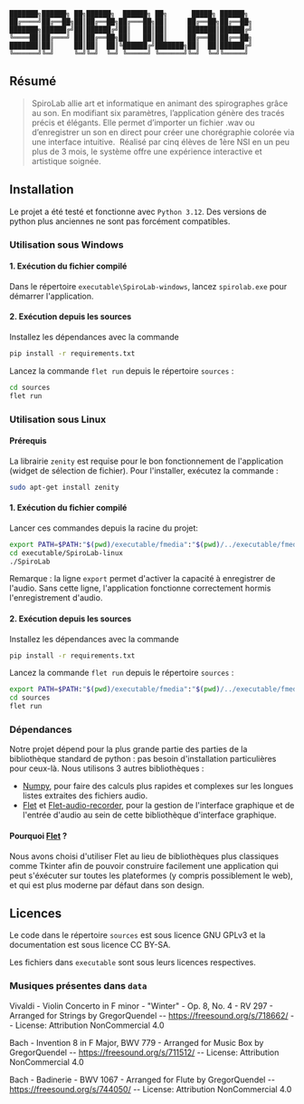 ```text
███████╗██████╗ ██╗██████╗  ██████╗ ██╗      █████╗ ██████╗ 
██╔════╝██╔══██╗██║██╔══██╗██╔═══██╗██║     ██╔══██╗██╔══██╗
███████╗██████╔╝██║██████╔╝██║   ██║██║     ███████║██████╔╝
╚════██║██╔═══╝ ██║██╔══██╗██║   ██║██║     ██╔══██║██╔══██╗
███████║██║     ██║██║  ██║╚██████╔╝███████╗██║  ██║██████╔╝
╚══════╝╚═╝     ╚═╝╚═╝  ╚═╝ ╚═════╝ ╚══════╝╚═╝  ╚═╝╚═════╝ 
```

## Résumé

> SpiroLab allie art et informatique en animant des spirographes grâce au son.
> En modifiant six paramètres, l’application génère des tracés précis et élégants.
> Elle permet d’importer un fichier .wav ou d’enregistrer un son en direct pour créer une chorégraphie colorée via une interface intuitive.
> Réalisé par cinq élèves de 1ère NSI en un peu plus de 3 mois, le système offre une expérience interactive et artistique soignée.

## Installation

Le projet a été testé et fonctionne avec `Python 3.12`. Des versions de python plus anciennes ne sont pas forcément compatibles.

### Utilisation sous Windows

#### 1. Exécution du fichier compilé
Dans le répertoire `executable\SpiroLab-windows`, lancez `spirolab.exe` pour démarrer l'application.

#### 2. Exécution depuis les sources

Installez les dépendances avec la commande
```cmd
pip install -r requirements.txt
```

Lancez la commande `flet run` depuis le répertoire `sources` :
```cmd
cd sources
flet run
```

### Utilisation sous Linux

#### Prérequis
La librairie `zenity` est requise pour le bon fonctionnement de l'application (widget de sélection de fichier). Pour l'installer, exécutez la commande :

```bash
sudo apt-get install zenity
```

#### 1. Exécution du fichier compilé

Lancer ces commandes depuis la racine du projet:
```bash
export PATH=$PATH:"$(pwd)/executable/fmedia":"$(pwd)/../executable/fmedia":"$(pwd)/../../executable/fmedia"
cd executable/SpiroLab-linux
./SpiroLab
```

Remarque : la ligne `export` permet d'activer la capacité à enregistrer de l'audio. Sans cette ligne, l'application fonctionne correctement hormis l'enregistrement d'audio.

#### 2. Exécution depuis les sources

Installez les dépendances avec la commande
```bash
pip install -r requirements.txt
```

Lancez la commande `flet run` depuis le répertoire `sources` :
```bash
export PATH=$PATH:"$(pwd)/executable/fmedia":"$(pwd)/../executable/fmedia":"$(pwd)/../../executable/fmedia"
cd sources
flet run
```

### Dépendances
Notre projet dépend pour la plus grande partie des parties de la bibliothèque standard de python : pas besoin d'installation particulières pour ceux-là. Nous utilisons 3 autres bibliothèques :
- [Numpy](https://numpy.org/), pour faire des calculs plus rapides et complexes sur les longues listes extraites des fichiers audio.
- [Flet](https://flet.dev/) et [Flet-audio-recorder](https://pypi.org/project/flet-audio-recorder/), pour la gestion de l'interface graphique et de l'entrée d'audio au sein de cette bibliothèque d'interface graphique.

#### Pourquoi [Flet](https://flet.dev/) ?
Nous avons choisi d'utiliser Flet au lieu de bibliothèques plus classiques comme Tkinter afin de pouvoir construire facilement une application qui peut s'éxécuter sur toutes les plateformes (y compris possiblement le web), et qui est plus moderne par défaut dans son design.

## Licences
Le code dans le répertoire `sources` est sous licence GNU GPLv3 et la documentation est sous licence CC BY-SA.

Les fichiers dans `executable` sont sous leurs licences respectives.

### Musiques présentes dans `data`

Vivaldi - Violin Concerto in F minor - "Winter" - Op. 8, No. 4 - RV 297 - Arranged for Strings by GregorQuendel -- https://freesound.org/s/718662/ -- License: Attribution NonCommercial 4.0

Bach - Invention 8 in F Major, BWV 779 - Arranged for Music Box by GregorQuendel -- https://freesound.org/s/711512/ -- License: Attribution NonCommercial 4.0

Bach - Badinerie - BWV 1067 - Arranged for Flute by GregorQuendel -- https://freesound.org/s/744050/ -- License: Attribution NonCommercial 4.0